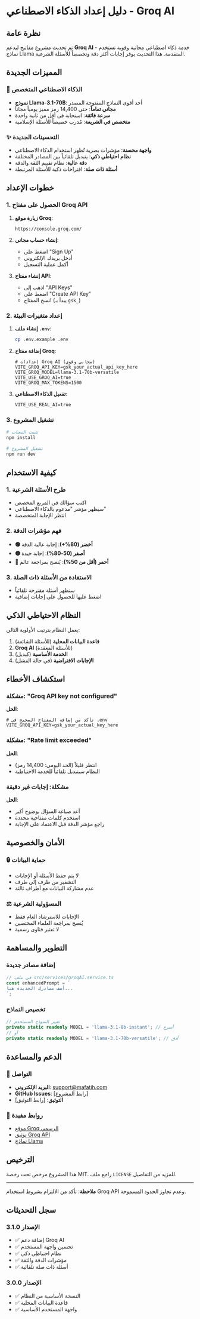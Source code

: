 # دليل إعداد الذكاء الاصطناعي - Groq AI

## نظرة عامة

تم تحديث مشروع مفاتيح ليدعم **Groq AI** - خدمة ذكاء اصطناعي مجانية وقوية تستخدم نماذج Llama المتقدمة. هذا التحديث يوفر إجابات أكثر دقة وتخصصاً للأسئلة الشرعية.

## المميزات الجديدة

### 🧠 الذكاء الاصطناعي المتخصص
- **نموذج Llama-3.1-70B**: أحد أقوى النماذج المفتوحة المصدر
- **مجاني تماماً**: حتى 14,400 رمز مميز يومياً مجاناً
- **سرعة فائقة**: استجابة في أقل من ثانية واحدة
- **متخصص في الشريعة**: مُدرب خصيصاً للأسئلة الإسلامية

### ✨ التحسينات الجديدة
- **واجهة محسنة**: مؤشرات بصرية تُظهر استخدام الذكاء الاصطناعي
- **نظام احتياطي ذكي**: يتبديل تلقائياً بين المصادر المختلفة
- **دقة عالية**: نظام تقييم الثقة والدقة
- **أسئلة ذات صلة**: اقتراحات ذكية للأسئلة المرتبطة

## خطوات الإعداد

### 1. الحصول على مفتاح Groq API

1. **زيارة موقع Groq**:
   ```
   https://console.groq.com/
   ```

2. **إنشاء حساب مجاني**:
   - اضغط على "Sign Up"
   - أدخل بريدك الإلكتروني
   - أكمل عملية التسجيل

3. **إنشاء مفتاح API**:
   - اذهب إلى "API Keys"
   - اضغط على "Create API Key"
   - انسخ المفتاح (يبدأ بـ `gsk_`)

### 2. إعداد متغيرات البيئة

1. **إنشاء ملف `.env`**:
   ```bash
   cp .env.example .env
   ```

2. **إضافة مفتاح Groq**:
   ```env
   # إعدادات Groq AI (مجاني وقوي)
   VITE_GROQ_API_KEY=gsk_your_actual_api_key_here
   VITE_GROQ_MODEL=llama-3.1-70b-versatile
   VITE_USE_GROQ_AI=true
   VITE_GROQ_MAX_TOKENS=1500
   ```

3. **تفعيل الذكاء الاصطناعي**:
   ```env
   VITE_USE_REAL_AI=true
   ```

### 3. تشغيل المشروع

```bash
# تثبيت التبعيات
npm install

# تشغيل المشروع
npm run dev
```

## كيفية الاستخدام

### 1. طرح الأسئلة الشرعية
- اكتب سؤالك في المربع المخصص
- سيظهر مؤشر "مدعوم بالذكاء الاصطناعي"
- انتظر الإجابة المتخصصة

### 2. فهم مؤشرات الدقة
- **🟢 أخضر (80%+)**: إجابة عالية الدقة
- **🟡 أصفر (50-80%)**: إجابة جيدة
- **🔴 أحمر (أقل من 50%)**: يُنصح بمراجعة عالم

### 3. الاستفادة من الأسئلة ذات الصلة
- ستظهر أسئلة مقترحة تلقائياً
- اضغط عليها للحصول على إجابات إضافية

## النظام الاحتياطي الذكي

يعمل النظام بترتيب الأولوية التالي:

1. **قاعدة البيانات المحلية** (للأسئلة الشائعة)
2. **Groq AI** (للأسئلة المعقدة)
3. **الخدمة الأساسية** (كبديل)
4. **الإجابات الافتراضية** (في حالة الفشل)

## استكشاف الأخطاء

### مشكلة: "Groq API key not configured"
**الحل**:
```env
# تأكد من إضافة المفتاح الصحيح في .env
VITE_GROQ_API_KEY=gsk_your_actual_key_here
```

### مشكلة: "Rate limit exceeded"
**الحل**:
- انتظر قليلاً (الحد اليومي: 14,400 رمز)
- النظام سيتبديل تلقائياً للخدمة الاحتياطية

### مشكلة: إجابات غير دقيقة
**الحل**:
- أعد صياغة السؤال بوضوح أكبر
- استخدم كلمات مفتاحية محددة
- راجع مؤشر الدقة قبل الاعتماد على الإجابة

## الأمان والخصوصية

### 🔒 حماية البيانات
- لا يتم حفظ الأسئلة أو الإجابات
- التشفير من طرف إلى طرف
- عدم مشاركة البيانات مع أطراف ثالثة

### ⚖️ المسؤولية الشرعية
- الإجابات للاسترشاد العام فقط
- يُنصح بمراجعة العلماء المختصين
- لا تعتبر فتاوى رسمية

## التطوير والمساهمة

### إضافة مصادر جديدة
```typescript
// في ملف src/services/groqAI.service.ts
const enhancedPrompt = `
أضف مصادرك الجديدة هنا...
`;
```

### تخصيص النماذج
```typescript
// تغيير النموذج المستخدم
private static readonly MODEL = 'llama-3.1-8b-instant'; // أسرع
// أو
private static readonly MODEL = 'llama-3.1-70b-versatile'; // أدق
```

## الدعم والمساعدة

### 📧 التواصل
- **البريد الإلكتروني**: support@mafatih.com
- **GitHub Issues**: [رابط المشروع]
- **التوثيق**: [رابط التوثيق]

### 🔗 روابط مفيدة
- [موقع Groq الرسمي](https://groq.com/)
- [توثيق Groq API](https://console.groq.com/docs)
- [نماذج Llama](https://llama.meta.com/)

## الترخيص

هذا المشروع مرخص تحت رخصة MIT. راجع ملف `LICENSE` للمزيد من التفاصيل.

---

**ملاحظة**: تأكد من الالتزام بشروط استخدام Groq API وعدم تجاوز الحدود المسموحة.

## سجل التحديثات

### الإصدار 3.1.0
- ✅ إضافة دعم Groq AI
- ✅ تحسين واجهة المستخدم
- ✅ نظام احتياطي ذكي
- ✅ مؤشرات الدقة والثقة
- ✅ أسئلة ذات صلة تلقائية

### الإصدار 3.0.0
- ✅ النسخة الأساسية من النظام
- ✅ قاعدة البيانات المحلية
- ✅ واجهة المستخدم الأساسية
